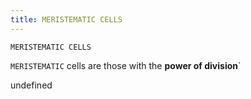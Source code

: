```yaml
---
title: MERISTEMATIC CELLS
---
```

`MERISTEMATIC CELLS`

`MERISTEMATIC` cells are those with the **power of division**`

undefined